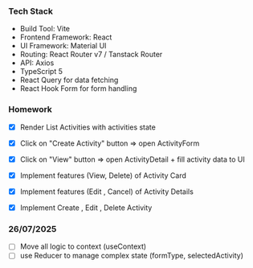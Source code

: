 ### Tech Stack
- Build Tool: Vite
- Frontend Framework: React
- UI Framework: Material UI
- Routing: React Router v7 / Tanstack Router
- API: Axios
- TypeScript 5
- React Query for data fetching
- React Hook Form for form handling



### Homework
- [x] Render List Activities with activities state
- [x] Click on "Create Activity" button => open ActivityForm
- [x] Click on "View" button => open ActivityDetail + fill activity data to UI
- [x] Implement features (View, Delete) of Activity Card
- [x] Implement features (Edit , Cancel) of Activity Details
- [x] Implement Create , Edit , Delete Activity


### 26/07/2025
- [ ] Move all logic to context (useContext)
- [ ] use Reducer to manage complex state (formType, selectedActivity)